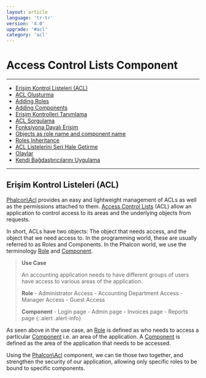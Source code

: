 ```yaml
---
layout: article
language: 'tr-tr'
version: '4.0'
upgrade: '#acl'
category: 'acl'
---
```

# Access Control Lists Component

* * *

- [Erişim Kontrol Listeleri (ACL)](acl-overview)
- [ACL Oluşturma](acl-setup)
- [Adding Roles](acl-adding-roles)
- [Adding Components](acl-adding-components)
- [Erişim Kontrolleri Tanımlama](acl-access-controls)
- [ACL Sorgulama](acl-querying)
- [Fonksiyona Dayalı Erişim](acl-function-based-access)
- [Objects as role name and component name](acl-objects)
- [Roles Inheritance](acl-roles-inheritance)
- [ACL Listelerini Seri Hale Getirme](acl-serialization)
- [Olaylar](acl-events)
- [Kendi Bağdaştırıcılarını Uygulama](acl-custom-adapters)

* * *

## Erişim Kontrol Listeleri (ACL)

[Phalcon\Acl](api/Phalcon_Acl) provides an easy and lightweight management of ACLs as well as the permissions attached to them. [Access Control Lists](https://en.wikipedia.org/wiki/Access_control_list) (ACL) allow an application to control access to its areas and the underlying objects from requests.

In short, ACLs have two objects: The object that needs access, and the object that we need access to. In the programming world, these are usually referred to as Roles and Components. In the Phalcon world, we use the terminology [Role](api/Phalcon_Acl_Role) and [Component](api/Phalcon_Acl_Component).

> **Use Case**
> 
> An accounting application needs to have different groups of users have access to various areas of the application.
> 
> **Role** - Administrator Access - Accounting Department Access - Manager Access - Guest Access
> 
> **Component** - Login page - Admin page - Invoices page - Reports page
{:.alert .alert-info}

As seen above in the use case, an [Role](api/Phalcon_Acl_Role) is defined as who needs to access a particular [Component](api/Phalcon_Acl_Component) i.e. an area of the application. A [Component](api/Phalcon_Acl_Component) is defined as the area of the application that needs to be accessed.

Using the [Phalcon\Acl](api/Phalcon_Acl) component, we can tie those two together, and strengthen the security of our application, allowing only specific roles to be bound to specific components.